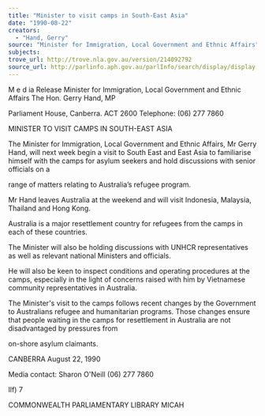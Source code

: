 ```yaml
---
title: "Minister to visit camps in South-East Asia"
date: "1990-08-22"
creators:
  - "Hand, Gerry"
source: "Minister for Immigration, Local Government and Ethnic Affairs"
subjects:
trove_url: http://trove.nla.gov.au/version/214092792
source_url: http://parlinfo.aph.gov.au/parlInfo/search/display/display.w3p;query=Id%3A%22media/pressrel/HPR08021894%22
---
```


 M e d ia  Release Minister for Immigration, Local Government and Ethnic Affairs The Hon. Gerry Hand, MP

 Parliament House, Canberra. ACT 2600  Telephone: (06) 277 7860

 MINISTER TO VISIT CAMPS IN SOUTH-EAST ASIA

 The Minister for Immigration, Local Government and Ethnic  Affairs, Mr Gerry Hand, will next week begin a visit to South­ East and East Asia to familiarise himself with the camps for  asylum seekers and hold discussions with senior officials on a 

 range of matters relating to Australia’s refugee program.

 Mr Hand leaves Australia at the weekend and will visit Indonesia,   Malaysia, Thailand and Hong Kong.

 Australia is a major resettlement country for refugees from the  camps in each of these countries.

 The Minister will also be holding discussions with UNHCR  representatives as well as relevant national Ministers and  officials.

 He will also be keen to inspect conditions and operating  procedures at the camps,  especially in the light of concerns  raised with him by Vietnamese community representatives in  Australia.

 The Minister's visit to the camps follows recent changes by the  Government to Australians refugee and humanitarian programs. Those changes ensure that people waiting in the camps for  resettlement in Australia are not disadvantaged by pressures from 

 on-shore asylum claimants.

 CANBERRA  August 22, 1990

 Media contact: Sharon O'Neill  (06) 277 7860

 Ilf) 7

 COMMONWEALTH   PARLIAMENTARY LIBRARY  MICAH

